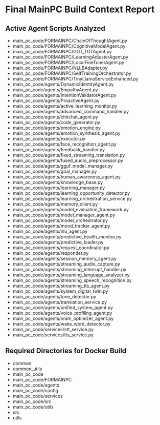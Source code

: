 # Final MainPC Build Context Report

## Active Agent Scripts Analyzed

- main_pc_code/FORMAINPC/ChainOfThoughtAgent.py
- main_pc_code/FORMAINPC/CognitiveModelAgent.py
- main_pc_code/FORMAINPC/GOT_TOTAgent.py
- main_pc_code/FORMAINPC/LearningAdjusterAgent.py
- main_pc_code/FORMAINPC/LocalFineTunerAgent.py
- main_pc_code/FORMAINPC/NLLBAdapter.py
- main_pc_code/FORMAINPC/SelfTrainingOrchestrator.py
- main_pc_code/FORMAINPC/TinyLlamaServiceEnhanced.py
- main_pc_code/agents/DynamicIdentityAgent.py
- main_pc_code/agents/EmpathyAgent.py
- main_pc_code/agents/IntentionValidatorAgent.py
- main_pc_code/agents/ProactiveAgent.py
- main_pc_code/agents/active_learning_monitor.py
- main_pc_code/agents/advanced_command_handler.py
- main_pc_code/agents/chitchat_agent.py
- main_pc_code/agents/code_generator.py
- main_pc_code/agents/emotion_engine.py
- main_pc_code/agents/emotion_synthesis_agent.py
- main_pc_code/agents/executor.py
- main_pc_code/agents/face_recognition_agent.py
- main_pc_code/agents/feedback_handler.py
- main_pc_code/agents/fixed_streaming_translation.py
- main_pc_code/agents/fused_audio_preprocessor.py
- main_pc_code/agents/gguf_model_manager.py
- main_pc_code/agents/goal_manager.py
- main_pc_code/agents/human_awareness_agent.py
- main_pc_code/agents/knowledge_base.py
- main_pc_code/agents/learning_manager.py
- main_pc_code/agents/learning_opportunity_detector.py
- main_pc_code/agents/learning_orchestration_service.py
- main_pc_code/agents/memory_client.py
- main_pc_code/agents/model_evaluation_framework.py
- main_pc_code/agents/model_manager_agent.py
- main_pc_code/agents/model_orchestrator.py
- main_pc_code/agents/mood_tracker_agent.py
- main_pc_code/agents/nlu_agent.py
- main_pc_code/agents/predictive_health_monitor.py
- main_pc_code/agents/predictive_loader.py
- main_pc_code/agents/request_coordinator.py
- main_pc_code/agents/responder.py
- main_pc_code/agents/session_memory_agent.py
- main_pc_code/agents/streaming_audio_capture.py
- main_pc_code/agents/streaming_interrupt_handler.py
- main_pc_code/agents/streaming_language_analyzer.py
- main_pc_code/agents/streaming_speech_recognition.py
- main_pc_code/agents/streaming_tts_agent.py
- main_pc_code/agents/system_digital_twin.py
- main_pc_code/agents/tone_detector.py
- main_pc_code/agents/translation_service.py
- main_pc_code/agents/unified_system_agent.py
- main_pc_code/agents/voice_profiling_agent.py
- main_pc_code/agents/vram_optimizer_agent.py
- main_pc_code/agents/wake_word_detector.py
- main_pc_code/services/stt_service.py
- main_pc_code/services/tts_service.py

## Required Directories for Docker Build

- common
- common_utils
- main_pc_code
- main_pc_code/FORMAINPC
- main_pc_code/agents
- main_pc_code/config
- main_pc_code/services
- main_pc_code/src
- main_pc_code/utils
- src
- utils
